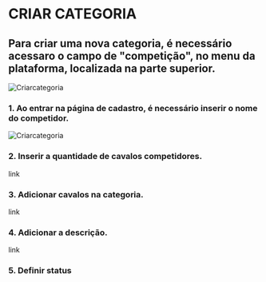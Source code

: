# CRIAR CATEGORIA

## Para criar uma nova categoria, é necessário acessaro o campo de "competição", no menu da plataforma, localizada na parte superior. 

![Criarcategoria](/img/backoffice/menucategoria.png)

### 1. Ao entrar na página de cadastro, é necessário inserir o nome do competidor. 

![Criarcategoria](/img/backoffice/nomecavalo.png)

### 2. Inserir a quantidade de cavalos competidores. 

link 

### 3. Adicionar cavalos na categoria. 

link 

### 4. Adicionar a descrição. 

link 

### 5. Definir status 

